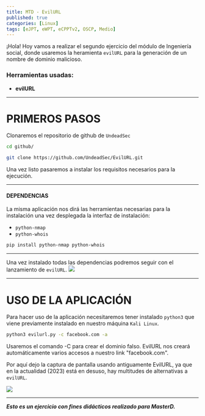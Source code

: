 ```yaml
---
title: MTD - EvilURL
published: true
categories: [Linux]
tags: [eJPT, eWPT, eCPPTv2, OSCP, Medio]
---
```



¡Hola! 
Hoy vamos a realizar el segundo ejercicio del módulo de Ingeniería social, donde usaremos la heramienta `evilURL` para la generación de un nombre de dominio malicioso.

### Herramientas usadas: 
- **evilURL**


* * *

# PRIMEROS PASOS
Clonaremos el repositorio de github de `UndeadSec`
```bash 
cd github/
```

```bash
git clone https://github.com/UndeadSec/EvilURL.git
```

Una vez listo pasaremos a instalar los requisitos necesarios para la ejecución.

* * * 

#### DEPENDENCIAS
La misma aplicación nos dirá las herramientas necesarias para la instalación una vez desplegada la interfaz de instalación:

* `python-nmap`
* `python-whois`

```bash
pip install python-nmap python-whois
```

* * *
Una vez instalado todas las dependencias podremos seguir con el lanzamiento de `evilURL`.
<img src="https://media.discordapp.net/attachments/1103281093643345932/1110245388952289300/inicio.png?width=553&height=589">


* * *
# USO DE LA APLICACIÓN
Para hacer uso de la aplicación necesitaremos tener instalado `python3` que viene previamente instalado en nuestro máquina `Kali Linux`.


```bash
python3 evilurl.py -c facebook.com -a
```
Usaremos el comando -C para crear el dominio falso. EvilURL nos creará automáticamente varios accesos a nuestro link "facebook.com".

Por aquí dejo la captura de pantalla usando antiguamente EvilURL, ya que en la actualidad (2023) está en desuso, hay multitudes de alternativas a `evilURL`.

<img src="https://media.discordapp.net/attachments/1103281093643345932/1110245389250068651/uso.png?width=936&height=589">







* * *

*__Esto es un ejercicio con fines didácticos realizado para MasterD.__*



